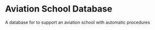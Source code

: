 # Aviation School Database
 A database for to support an aviation school with automatic procedures 
